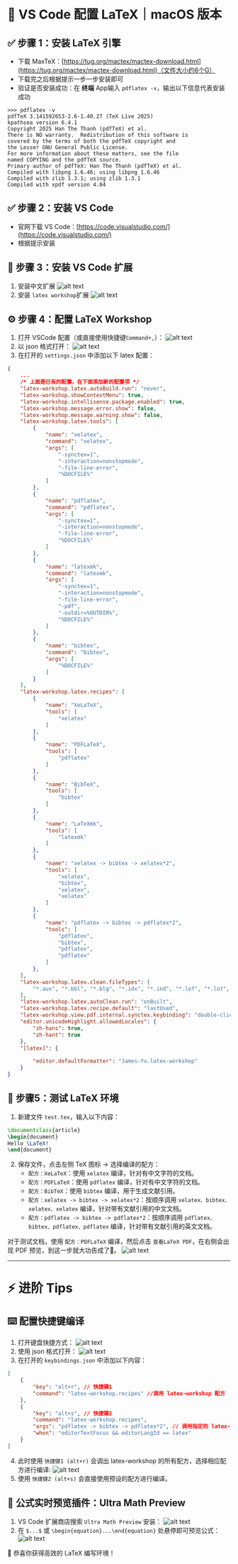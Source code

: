 # 🔧 VS Code 配置 LaTeX｜macOS 版本
## ✅ 步骤 1：安装 LaTeX 引擎

- 下载 MaxTeX：[https://tug.org/mactex/mactex-download.html](https://tug.org/mactex/mactex-download.html)（文件大小约6个G）
- 下载完之后根据提示一步一步安装即可
- 验证是否安装成功：在 **终端** App输入 `pdflatex -v`，输出以下信息代表安装成功
```shell
>>> pdflatex -v
pdfTeX 3.141592653-2.6-1.40.27 (TeX Live 2025)
kpathsea version 6.4.1
Copyright 2025 Han The Thanh (pdfTeX) et al.
There is NO warranty.  Redistribution of this software is
covered by the terms of both the pdfTeX copyright and
the Lesser GNU General Public License.
For more information about these matters, see the file
named COPYING and the pdfTeX source.
Primary author of pdfTeX: Han The Thanh (pdfTeX) et al.
Compiled with libpng 1.6.46; using libpng 1.6.46
Compiled with zlib 1.3.1; using zlib 1.3.1
Compiled with xpdf version 4.04
```

## ✅ 步骤 2：安装 VS Code
- 官网下载 VS Code：[https://code.visualstudio.com/](https://code.visualstudio.com/)
- 根据提示安装

## 🔧 步骤 3：安装 VS Code 扩展

1. 安装中文扩展
   ![alt text](images/chinses.png)
2. 安装 `latex workshop`扩展
   ![alt text](images/latex-workshop.png)

## ⚙️ 步骤 4：配置 LaTeX Workshop

1. 打开 VSCode 配置（或直接使用快捷键`Command+,`）：
    ![alt text](images/setting.png)
2. 以 json 格式打开：
   ![alt text](images/setting2.png)
3. 在打开的 `settings.json` 中添加以下 latex 配置：

```json
{
    ...
    /* 上面是已有的配置，在下面添加新的配置项 */
    "latex-workshop.latex.autoBuild.run": "never",
    "latex-workshop.showContextMenu": true,
    "latex-workshop.intellisense.package.enabled": true,
    "latex-workshop.message.error.show": false,
    "latex-workshop.message.warning.show": false,
    "latex-workshop.latex.tools": [
        {
            "name": "xelatex",
            "command": "xelatex",
            "args": [
                "-synctex=1",
                "-interaction=nonstopmode",
                "-file-line-error",
                "%DOCFILE%"
            ]
        },
        {
            "name": "pdflatex",
            "command": "pdflatex",
            "args": [
                "-synctex=1",
                "-interaction=nonstopmode",
                "-file-line-error",
                "%DOCFILE%"
            ]
        },
        {
            "name": "latexmk",
            "command": "latexmk",
            "args": [
                "-synctex=1",
                "-interaction=nonstopmode",
                "-file-line-error",
                "-pdf",
                "-outdir=%OUTDIR%",
                "%DOCFILE%"
            ]
        },
        {
            "name": "bibtex",
            "command": "bibtex",
            "args": [
                "%DOCFILE%"
            ]
        }
    ],
    "latex-workshop.latex.recipes": [
        {
            "name": "XeLaTeX",
            "tools": [
                "xelatex"
            ]
        },
        {
            "name": "PDFLaTeX",
            "tools": [
                "pdflatex"
            ]
        },
        {
            "name": "BibTeX",
            "tools": [
                "bibtex"
            ]
        },
        {
            "name": "LaTeXmk",
            "tools": [
                "latexmk"
            ]
        },
        {
            "name": "xelatex -> bibtex -> xelatex*2",
            "tools": [
                "xelatex",
                "bibtex",
                "xelatex",
                "xelatex"
            ]
        },
        {
            "name": "pdflatex -> bibtex -> pdflatex*2",
            "tools": [
                "pdflatex",
                "bibtex",
                "pdflatex",
                "pdflatex"
            ]
        },
    ],
    "latex-workshop.latex.clean.fileTypes": [
        "*.aux", "*.bbl", "*.blg", "*.idx", "*.ind", "*.lof", "*.lot", "*.out", "*.toc", "*.acn", "*.acr", "*.alg", "*.glg", "*.glo", "*.gls", "*.ist", "*.fls", "*.log", "*.fdb_latexmk", "*.synctex.gz", "*.bcf", "*.run.xml", "*.nav", "*.snm", "*.vrb"
    ],
    "latex-workshop.latex.autoClean.run": "onBuilt",
    "latex-workshop.latex.recipe.default": "lastUsed",
    "latex-workshop.view.pdf.internal.synctex.keybinding": "double-click",
    "editor.unicodeHighlight.allowedLocales": {
        "zh-hans": true,
        "zh-hant": true
    },
    "[latex]": {
    
        "editor.defaultFormatter": "James-Yu.latex-workshop"
    }
}
```

## 🚀 步骤5：测试 LaTeX 环境

1. 新建文件 `test.tex`，输入以下内容：

```latex
\documentclass{article}
\begin{document}
Hello \LaTeX!
\end{document}
```

2. 保存文件，点击左侧 TeX 图标 → 选择编译的配方：
    -  `配方：XeLaTeX`：使用 `xelatex` 编译，针对有中文字符的文档。
    -  `配方：PDFLaTeX`：使用 `pdflatex` 编译，针对有中文字符的文档。
    -  `配方：BibTeX`：使用 `bibtex` 编译，用于生成文献引用。
    -  `配方：xelatex -> bibtex -> xelatex*2`：按顺序调用 `xelatex、bibtex、xelatex、xelatex` 编译，针对带有文献引用的中文文档。
    -  `配方：pdflatex -> bibtex -> pdflatex*2`：按顺序调用 `pdflatex、bibtex、pdflatex、pdflatex` 编译，针对带有文献引用的英文文档。
  
  对于测试文档，使用 `配方：PDFLaTeX` 编译，然后点击 `查看LaTeX PDF`，在右侧会出现 PDF 预览，到这一步就大功告成了🎉。
   ![alt text](images/compile.png)

---

# ⚡ 进阶 Tips
## ⌨️ 配置快捷键编译
1. 打开键盘快捷方式：
![alt text](images/shortcut.png)
2. 使用 json 格式打开：
![alt text](images/shortcut2.png)
3. 在打开的 `keybindings.json` 中添加以下内容：
```json
[
    {
        "key": "alt+r", // 快捷键1
        "command": "latex-workshop.recipes" //调用 latex-workshop 配方
    },
    {
        "key": "alt+s", // 快捷键2
        "command": "latex-workshop.recipes",
        "args": "pdflatex -> bibtex -> pdflatex*2", // 调用指定的 latex-workshop 配方
        "when": "editorTextFocus && editorLangId == latex"
    }
]
```
4. 此时使用 `快捷键1 (alt+r)` 会调出 latex-workshop 的所有配方，选择相应配方进行编译:
![alt text](images/compile2.png)
5. 使用 `快捷键2 (alt+s)` 会直接使用预设的配方进行编译。

## 🌟 公式实时预览插件：Ultra Math Preview
1. VS Code 扩展商店搜索 `Ultra Math Preview` 安装：
   ![alt text](images/Ultra-Math-Preview.png)
2. 在 `$...$` 或 `\begin{equation}...\end{equation}` 处悬停即可预览公式：  
   ![alt text](images/equation-preview.png)

🎉 恭喜你获得高效的 LaTeX 编写环境！
